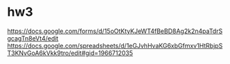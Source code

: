 # hw3
https://docs.google.com/forms/d/15oOtKtyKJeWT4fBeBD8Ag2k2n4paTdrSgcagTn8eVt4/edit
https://docs.google.com/spreadsheets/d/1eGJvhHvaKG6xbGfmxv1HtRbjpST3KNvGoA6kVkk9tro/edit#gid=1966712035
